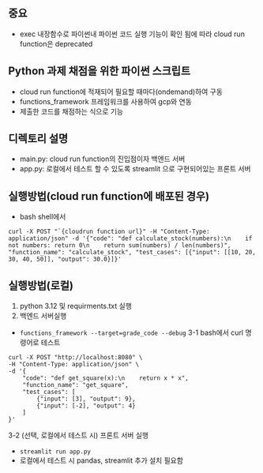 ## 중요
- exec 내장함수로 파이썬내 파이썬 코드 실행 기능이 확인 됨에 따라 cloud run function은 deprecated

## Python 과제 채점을 위한 파이썬 스크립트

- cloud run function에 적재되어 필요할 때마다(ondemand)하여 구동
- functions_framework 프레임워크를 사용하여 gcp와 연동
- 제출한 코드를 채점하는 식으로 기능

## 디렉토리 설명
- main.py: cloud run function의 진입점이자 백엔드 서버
- app.py: 로컬에서 테스트 할 수 있도록 streamlit 으로 구현되어있는 프론트 서버

## 실행방법(cloud run function에 배포된 경우)
- bash shell에서
``` 
curl -X POST "`{cloudrun function url}" -H "Content-Type: application/json" -d '{"code": "def calculate_stock(numbers):\n    if not numbers: return 0\n    return sum(numbers) / len(numbers)", "function_name": "calculate_stock", "test_cases": [{"input": [[10, 20, 30, 40, 50]], "output": 30.0}]}'
```
## 실행방법(로컬)

1. python 3.12 및 requirments.txt 실행
2. 백엔드 서버실행 
- `functions_framework --target=grade_code --debug`
3-1 bash에서 curl 명령어로 테스트
```
curl -X POST "http://localhost:8080" \
-H "Content-Type: application/json" \
-d '{
    "code": "def get_square(x):\n    return x * x",
    "function_name": "get_square",
    "test_cases": [
        {"input": [3], "output": 9},
        {"input": [-2], "output": 4}
    ]
}'
```
3-2 (선택, 로컬에서 테스트 시) 프론트 서버 실행
- `streamlit run app.py` 
- 로컬에서 테스트 시 pandas, streamlit 추가 설치 필요함

